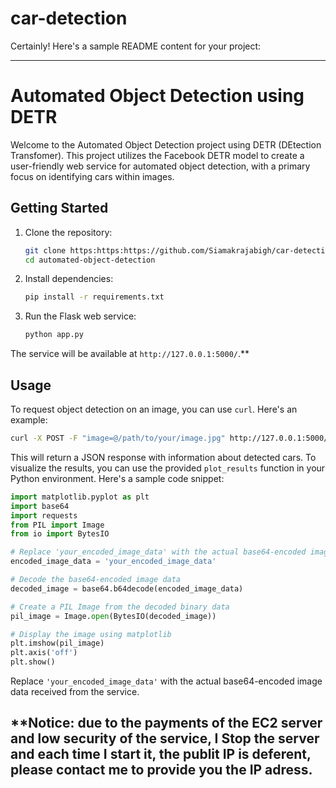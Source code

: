 # car-detection
Certainly! Here's a sample README content for your project:

---

# Automated Object Detection using DETR

Welcome to the Automated Object Detection project using DETR (DEtection Transfomer). This project utilizes the Facebook DETR model to create a user-friendly web service for automated object detection, with a primary focus on identifying cars within images.

## Getting Started

1. Clone the repository:

    ```bash
    git clone https:https:https://github.com/Siamakrajabigh/car-detection.git
    cd automated-object-detection
    ```

2. Install dependencies:

    ```bash
    pip install -r requirements.txt
    ```

3. Run the Flask web service:

    ```bash
    python app.py
    ```

The service will be available at `http://127.0.0.1:5000/`.**

## Usage

To request object detection on an image, you can use `curl`. Here's an example:

```bash
curl -X POST -F "image=@/path/to/your/image.jpg" http://127.0.0.1:5000/detect_car
```

This will return a JSON response with information about detected cars. To visualize the results, you can use the provided `plot_results` function in your Python environment. Here's a sample code snippet:

```python
import matplotlib.pyplot as plt
import base64
import requests
from PIL import Image
from io import BytesIO

# Replace 'your_encoded_image_data' with the actual base64-encoded image data received from the service
encoded_image_data = 'your_encoded_image_data'

# Decode the base64-encoded image data
decoded_image = base64.b64decode(encoded_image_data)

# Create a PIL Image from the decoded binary data
pil_image = Image.open(BytesIO(decoded_image))

# Display the image using matplotlib
plt.imshow(pil_image)
plt.axis('off')
plt.show()
```

Replace `'your_encoded_image_data'` with the actual base64-encoded image data received from the service.

**Notice: due to the payments of the EC2 server and low security of the service, I Stop the server and each time I start it, the publit IP is deferent, please contact me to provide you the IP adress.
---

